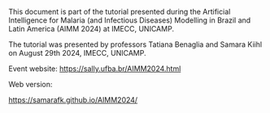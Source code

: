 This document is part of the tutorial presented during the Artificial Intelligence for Malaria (and Infectious Diseases) Modelling in Brazil and Latin America (AIMM 2024) at IMECC, UNICAMP.

The tutorial was presented by professors Tatiana Benaglia and Samara Kiihl on August 29th 2024, IMECC, UNICAMP.

Event website: <https://sally.ufba.br/AIMM2024.html>

Web version:

<https://samarafk.github.io/AIMM2024/>